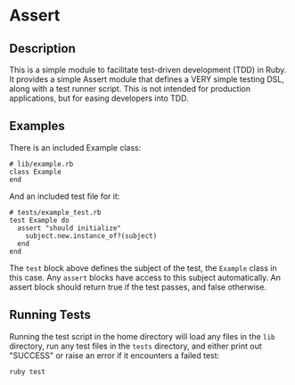 Assert
======

## Description

This is a simple module to facilitate test-driven development (TDD) in Ruby. It provides a simple
Assert module that defines a VERY simple testing DSL, along with a test runner script. This
is not intended for production applications, but for easing developers into TDD.

## Examples

There is an included Example class:

    # lib/example.rb
    class Example
    end
    
And an included test file for it:

    # tests/example_test.rb
    test Example do
      assert "should initialize"
        subject.new.instance_of?(subject)
      end
    end
    
The `test` block above defines the subject of the test, the `Example` class in this case.
Any `assert` blocks have access to this subject automatically.
An assert block should return true if the test passes, and false otherwise.

## Running Tests

Running the test script in the home directory will load any files in the `lib` directory, 
run any test files in the `tests` directory, and either print out "SUCCESS" or raise an
error if it encounters a failed test:

    ruby test

